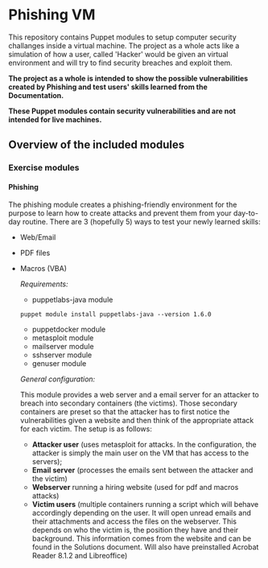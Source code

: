 # Phishing VM

This repository contains Puppet modules to setup computer security challanges inside
a virtual machine. The project as a whole acts like a simulation of how a user, called
'Hacker' would be given an virtual environment and will try to find security breaches
and exploit them. 

**The project as a whole is intended to show the possible vulnerabilities created by 
Phishing and test users' skills learned from the Documentation.**

**These Puppet modules contain security vulnerabilities and are not intended for live
machines.**  

## Overview of the included modules

### Exercise modules

#### Phishing

The phishing module creates a phishing-friendly environment for the purpose to learn how to create attacks
and prevent them from your day-to-day routine. There are 3 (hopefully 5) ways to test your newly learned skills:

-   Web/Email
-   PDF files
-   Macros (VBA)

    *Requirements:*

    -   puppetlabs-java module
    ```
    puppet module install puppetlabs-java --version 1.6.0
    ```

    -   puppetdocker module
    -   metasploit module
    -   mailserver module
    -   sshserver module
    -   genuser module

    *General configuration:*

    This module provides a web server and a email server for an attacker to breach into secondary containers (the victims). Those secondary containers are preset so that the attacker has to first notice the vulnerabilities given a website and then think of the appropriate attack for each victim. The setup is as follows:

    - **Attacker user** (uses metasploit for attacks. In the configuration, the attacker is simply the main user on the VM that has access to the servers);
    - **Email server** (processes the emails sent between the attacker and the victim)
    - **Webserver** running a hiring website (used for pdf and macros attacks)
    - **Victim users** (multiple containers running a script which will behave accordingly depending on the user. It will open unread emails and their attachments and access the files on the webserver. This depends on who the victim is, the position they have and their background. This information comes from the website and can be found in the Solutions document. Will also have preinstalled Acrobat Reader 8.1.2 and Libreoffice)



